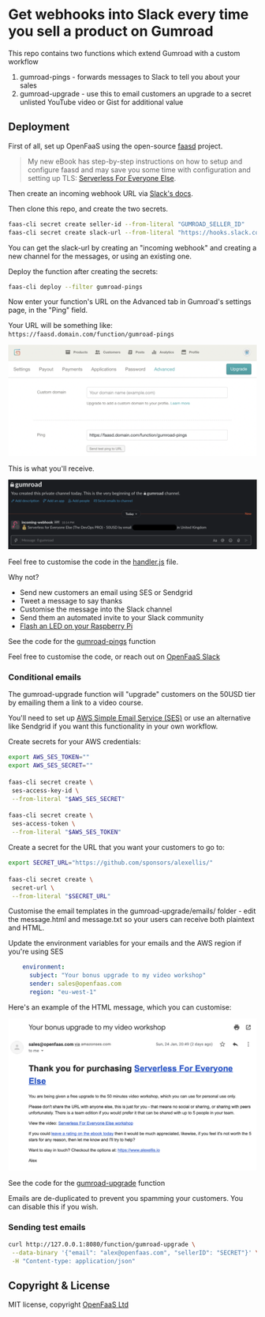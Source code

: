 # Get webhooks into Slack every time you sell a product on Gumroad

This repo contains two functions which extend Gumroad with a custom workflow

1) gumroad-pings - forwards messages to Slack to tell you about your sales
2) gumroad-upgrade - use this to email customers an upgrade to a secret unlisted YouTube video or Gist for additional value

## Deployment

First of all, set up OpenFaaS using the open-source [faasd](http://github.com/openfaas/faasd) project.

> My new eBook has step-by-step instructions on how to setup and configure faasd and may save you some time with configuration and setting up TLS: [Serverless For Everyone Else](https://gumroad.com/l/serverless-for-everyone-else).

Then create an incoming webhook URL via [Slack's docs](https://api.slack.com/messaging/webhooks).

Then clone this repo, and create the two secrets.

```bash
faas-cli secret create seller-id --from-literal "GUMROAD_SELLER_ID"
faas-cli secret create slack-url --from-literal "https://hooks.slack.com/services/X/Y/Z"
```

You can get the slack-url by creating an "incoming webhook" and creating a new channel for the messages, or using an existing one.

Deploy the function after creating the secrets:

```bash
faas-cli deploy --filter gumroad-pings
```

Now enter your function's URL on the Advanced tab in Gumroad's settings page, in the "Ping" field.

Your URL will be something like: `https://faasd.domain.com/function/gumroad-pings`

![Pings](docs/pings.png)

This is what you'll receive.

![Example](docs/example.png)

Feel free to customise the code in the [handler.js](https://github.com/alexellis/gumroad-sales-forwarder/blob/main/gumroad-pings/handler.js) file.

Why not?
* Send new customers an email using SES or Sendgrid
* Tweet a message to say thanks
* Customise the message into the Slack channel
* Send them an automated invite to your Slack community
* [Flash an LED on your Raspberry Pi](https://levelup.gitconnected.com/add-a-status-led-to-your-raspberry-pi-d3718846d66b)

See the code for the [gumroad-pings](https://github.com/alexellis/gumroad-sales-forwarder/tree/main/gumroad-pings) function

Feel free to customise the code, or reach out on [OpenFaaS Slack](https://slack.openfaas.io/)

### Conditional emails

The gumroad-upgrade function will "upgrade" customers on the 50USD tier by emailing them a link to a video course.

You'll need to set up [AWS Simple Email Service (SES)](https://docs.aws.amazon.com/sdk-for-javascript/v2/developer-guide/ses-examples-sending-email.html) or use an alternative like Sendgrid if you want this functionality in your own workflow.

Create secrets for your AWS credentials:

```bash
export AWS_SES_TOKEN=""
export AWS_SES_SECRET=""

faas-cli secret create \
 ses-access-key-id \
 --from-literal "$AWS_SES_SECRET"

faas-cli secret create \
 ses-access-token \
 --from-literal "$AWS_SES_TOKEN"
```

Create a secret for the URL that you want your customers to go to:

```bash
export SECRET_URL="https://github.com/sponsors/alexellis/"

faas-cli secret create \
 secret-url \
 --from-literal "$SECRET_URL"
```

Customise the email templates in the gumroad-upgrade/emails/ folder - edit the message.html and message.txt so your users can receive both plaintext and HTML.

Update the environment variables for your emails and the AWS region if you're using SES

```yaml
    environment:
      subject: "Your bonus upgrade to my video workshop"
      sender: sales@openfaas.com
      region: "eu-west-1"
```

Here's an example of the HTML message, which you can customise:

![Sample email to customers](/docs/email-sample.png)

See the code for the [gumroad-upgrade](https://github.com/alexellis/gumroad-sales-forwarder/tree/main/gumroad-pings) function

Emails are de-duplicated to prevent you spamming your customers. You can disable this if you wish.

### Sending test emails

```bash
curl http://127.0.0.1:8080/function/gumroad-upgrade \
 --data-binary '{"email": "alex@openfaas.com", "sellerID": "SECRET"}' \
 -H "Content-type: application/json"
```

## Copyright & License

MIT license, copyright [OpenFaaS Ltd](https://openfaas.com/)


